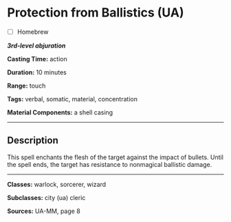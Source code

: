 # Protection from Ballistics (UA)

- [ ] Homebrew

***3rd-level abjuration***

**Casting Time:** action

**Duration:** 10 minutes

**Range:** touch

**Tags:** verbal, somatic, material, concentration

**Material Components:** a shell casing

---

## Description
This spell enchants the flesh of the target against the impact of bullets.
Until the spell ends, the target has resistance to nonmagical ballistic damage.

---

**Classes:** warlock, sorcerer, wizard

**Subclasses:** city (ua) cleric

**Sources:** UA-MM, page 8

